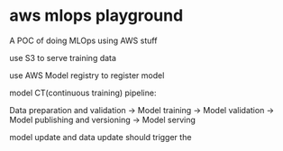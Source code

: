 # aws mlops playground

A POC of doing MLOps using AWS stuff

use S3 to serve training data

use AWS Model registry to register model

model CT(continuous training) pipeline:

Data preparation and validation -> Model training -> Model validation -> Model publishing and versioning -> Model serving

model update and data update should trigger the 
